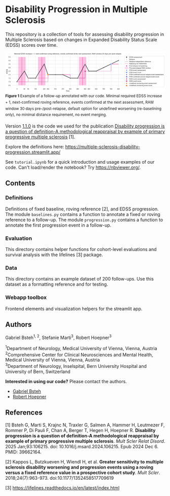 # Disability Progression in Multiple Sclerosis
This repository is a collection of tools for assessing disability progression in Multiple Sclerosis based on changes in Expanded Disability Status Scale (EDSS) scores over time.

![Annotated follow-up with PIRA, RAW, and undefined worsening](images/example_with_all_types.png?raw=true "Annotated follow-up with PIRA, RAW, and undefined worsening")
<sup>**Figure 1** Example of a follow-up annotated with our code. Minimal required EDSS increase + 1, next-confirmed roving reference, events confirmed at the next assessment, RAW window 30 days pre-/post-relapse, default option for undefined worsening (re-baselining only), no minimal distance requirement, no event merging.</sup>

Version [1.1.0](https://github.com/drstrupf/multiple-sclerosis-disability-progression/releases/tag/v1.1.0) is the code we used for the publication [Disability progression is a question of definition-A methodological reappraisal by example of primary progressive multiple sclerosis](https://pubmed.ncbi.nlm.nih.gov/39662164/) [1].

Explore the definitions here: https://multiple-sclerosis-disability-progression.streamlit.app/

See ``tutorial.ipynb`` for a quick introduction and usage examples of our code. Can't load/render the notebook? Try https://nbviewer.org/.


## Contents
### Definitions
Definitions of fixed baseline, roving reference [2], and EDSS progression. The module ``baselines.py`` contains a function to annotate a fixed or roving reference to a follow-up. The module ``progression.py`` contains a function to annotate the first progression event in a follow-up.
### Evaluation
This directory contains helper functions for cohort-level evaluations and survival analysis with the lifelines [3] package.
### Data
This directory contains an example dataset of 200 follow-ups. Use this dataset as a formatting reference and for testing.
### Webapp toolbox
Frontend elements and visualization helpers for the streamlit app.

## Authors
Gabriel Bsteh<sup>1, 2</sup>, Stefanie Marti<sup>3</sup>, Robert Hoepner<sup>3</sup>

<sup>1</sup>Department of Neurology, Medical University of Vienna, Vienna, Austria\
<sup>2</sup>Comprehensive Center for Clinical Neurosciences and Mental Health, Medical University of Vienna, Vienna, Austria\
<sup>3</sup>Department of Neurology, Inselspital, Bern University Hospital and University of Bern, Switzerland

**Interested in using our code?** Please contact the authors. 
* [Gabriel Bsteh](https://www.meduniwien.ac.at/web/forschung/researcher-profiles/researcher-profiles/detail/?res=gabriel_bsteh&cHash=0896fd3f091c51c7c5c37b55b83d8def)
* [Robert Hoepner](http://www.neurologie.insel.ch/de/ueber-uns/teams/details/person/detail/robert-hoepner)

## References

[1] Bsteh G, Marti S, Krajnc N, Traxler G, Salmen A, Hammer H, Leutmezer F, Rommer P, Di Pauli F, Chan A, 
Berger T, Hegen H, Hoepner R. **Disability progression is a question of definition-A methodological reappraisal 
by example of primary progressive multiple sclerosis**. *Mult Scler Relat Disord*. 2025 Jan;93:106215. 
doi: 10.1016/j.msard.2024.106215. Epub 2024 Dec 6. PMID: 39662164.

[2] Kappos L, Butzkueven H, Wiendl H, et al. **Greater sensitivity to multiple sclerosis disability 
worsening and progression events using a roving versus a fixed reference value in a prospective cohort 
study**. *Mult Scler*. 2018;24(7):963-973. doi:10.1177/1352458517709619

[3] https://lifelines.readthedocs.io/en/latest/index.html
